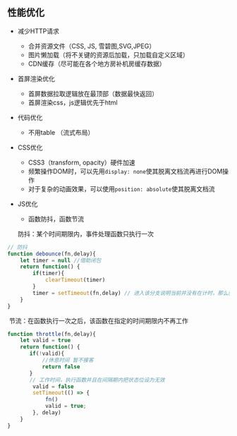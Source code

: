 ## 性能优化

- 减少HTTP请求

  - 合并资源文件（CSS, JS, 雪碧图,SVG,JPEG）
  - 图片懒加载（将不关键的资源后加载，只加载自定义区域）
  - CDN缓存（尽可能在各个地方房补机房缓存数据）

- 首屏渲染优化

  - 首屏数据拉取逻辑放在最顶部（数据最快返回）
  - 首屏渲染css，js逻辑优先于html

- 代码优化

  - 不用table （流式布局）

- CSS优化

  - CSS3（transform, opacity）硬件加速
  - 频繁操作DOM时，可以先用`display: none`使其脱离文档流再进行DOM操作
  - 对于复杂的动画效果，可以使用`position: absolute`使其脱离文档流

- JS优化

  - 函数防抖，函数节流

  防抖：某个时间期限内，事件处理函数只执行一次

```javascript
// 防抖
function debounce(fn,delay){
    let timer = null //借助闭包
    return function() {
        if(timer){
            clearTimeout(timer)
        }
        timer = setTimeout(fn,delay) // 进入该分支说明当前并没有在计时，那么就开始一个计时
    }
}
```

​		节流：在函数执行一次之后，该函数在指定的时间期限内不再工作

```javascript
function throttle(fn,delay){
    let valid = true
    return function() {
       if(!valid){
           //休息时间 暂不接客
           return false 
       }
       // 工作时间，执行函数并且在间隔期内把状态位设为无效
        valid = false
        setTimeout(() => {
            fn()
            valid = true;
        }, delay)
    }
}
```

